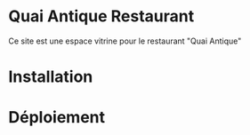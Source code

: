 # Quai Antique Restaurant
Ce site est une espace vitrine pour le restaurant "Quai Antique"

# Installation

# Déploiement
